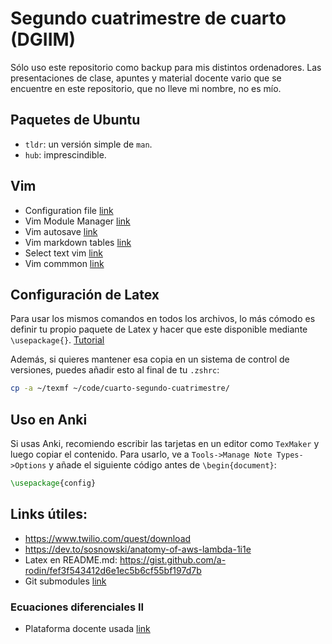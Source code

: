 # Segundo cuatrimestre de cuarto (DGIIM)

Sólo uso este repositorio como backup para mis distintos ordenadores. Las presentaciones de clase, apuntes y material docente vario que se encuentre en este repositorio, que no lleve mi nombre, no es mío.

## Paquetes de Ubuntu

- `tldr`: un versión simple de `man`.
- `hub`: imprescindible.

## Vim

- Configuration file [link](https://stackoverflow.com/questions/10921441/where-is-my-vimrc-file)
- Vim Module Manager [link](https://github.com/VundleVim/Vundle.vim)
- Vim autosave [link](https://github.com/907th/vim-auto-save)
- Vim markdown tables [link](https://thoughtbot.com/blog/align-github-flavored-markdown-tables-in-vim)
- Select text vim [link](https://stackoverflow.com/questions/17890904/how-do-you-select-text-in-vim)
- Vim commmon [link](https://alvinalexander.com/linux/vi-vim-editor-end-of-line)

## Configuración de Latex

Para usar los mismos comandos en todos los archivos, lo más cómodo es definir tu propio paquete de Latex y hacer que este disponible mediante `\usepackage{}`. [Tutorial](https://tex.stackexchange.com/questions/1137/where-do-i-place-my-own-sty-or-cls-files-to-make-them-available-to-all-my-te)

Además, si quieres mantener esa copia en un sistema de control de versiones, puedes añadir esto al final de tu `.zshrc`:

~~~bash
cp -a ~/texmf ~/code/cuarto-segundo-cuatrimestre/
~~~

## Uso en Anki

Si usas Anki, recomiendo escribir las tarjetas en un editor como `TexMaker` y luego copiar el contenido. Para usarlo, ve a `Tools->Manage Note Types->Options` y añade el siguiente código antes de `\begin{document}`:

~~~latex
\usepackage{config}
~~~

## Links útiles:

- https://www.twilio.com/quest/download
- https://dev.to/sosnowski/anatomy-of-aws-lambda-1i1e
- Latex en README.md: https://gist.github.com/a-rodin/fef3f543412d6e1ec5b6cf55bf197d7b
- Git submodules [link](https://gist.github.com/gitaarik/8735255)

### Ecuaciones diferenciales II

- Plataforma docente usada [link](http://vvv.ugr.es/)
